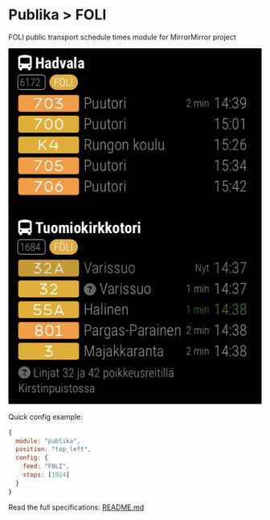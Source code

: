 # Publika > FOLI

FOLI public transport schedule times module for MirrorMirror project

![Module](mfrojxmz.png)

Quick config example:

```js
{
  module: "publika",
  position: "top_left",
  config: {
    feed: "FOLI",
    stops: [1924]
  }
}
```

Read the full specifications: [README.md](../../README.md#publika)
